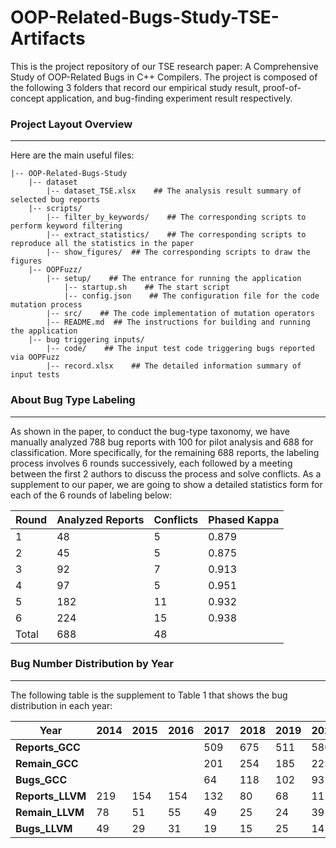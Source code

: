 # OOP-Related-Bugs-Study-TSE-Artifacts
This is the project repository of our TSE research paper: A Comprehensive Study of OOP-Related Bugs in C++ Compilers.
The project is composed of the following 3 folders that record our empirical study result, proof-of-concept application, and bug-finding experiment result respectively.

### Project Layout Overview
***
Here are the main useful files:
```
|-- OOP-Related-Bugs-Study
    |-- dataset
        |-- dataset_TSE.xlsx    ## The analysis result summary of selected bug reports
    |-- scripts/
        |-- filter_by_keywords/    ## The corresponding scripts to  perform keyword filtering
        |-- extract_statistics/    ## The corresponding scripts to reproduce all the statistics in the paper
        |-- show_figures/  ## The corresponding scripts to draw the figures
    |-- OOPFuzz/
        |-- setup/    ## The entrance for running the application
            |-- startup.sh    ## The start script
            |-- config.json    ## The configuration file for the code mutation process
        |-- src/    ## The code implementation of mutation operators
        |-- README.md  ## The instructions for building and running the application
    |-- bug triggering inputs/    
        |-- code/    ## The input test code triggering bugs reported via OOPFuzz
        |-- record.xlsx    ## The detailed information summary of input tests 
```

### About Bug Type Labeling
***
As shown in the paper, to conduct the bug-type taxonomy, we have manually analyzed 788 bug reports with 100 for pilot analysis and 688 for classification. More specifically, for the remaining 688 reports, the labeling process involves 6 rounds successively, each followed by a meeting between the first 2 authors to discuss the process and solve conflicts.  As a supplement to our paper, we are going to show a detailed statistics form for each of the 6 rounds of labeling below:

|**Round**|**Analyzed Reports**|**Conflicts**|**Phased Kappa**|
| ----------- | ----------- | ----------- | ----------- |
|1|48|5|0.879|
|2|45|5|0.875|
|3|92|7|0.913|
|4|97|5|0.951|
|5|182|11|0.932|
|6|224|15|0.938|
|Total|688|48| |

### Bug Number Distribution by Year
***

The following table is the supplement to Table 1 that shows the bug distribution in each year:

|**Year**|**2014**|**2015**|**2016**|**2017**|**2018**|**2019**|**2020**|**2021**|**2022**|**2013**|
| ----------- | ----------- | ----------- | ----------- | ----------- | ----------- | ----------- | ----------- | ----------- | ----------- | ----------- |
|**Reports_GCC**||||509|675|511|580|548|358|220|
|**Remain_GCC**||||201|254|185|225|196|129|78|
|**Bugs_GCC**||||64|118|102|93|91|45|73|
|**Reports_LLVM**|219|154|154|132|80|68|111|58|13|16|
|**Remain_LLVM**|78|51|55|49|25|24|39|16|5|11|
|**Bugs_LLVM**|49|29|31|19|15|25|14|9|4|7|








